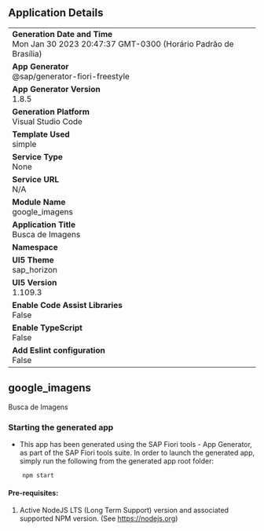 ## Application Details
|               |
| ------------- |
|**Generation Date and Time**<br>Mon Jan 30 2023 20:47:37 GMT-0300 (Horário Padrão de Brasília)|
|**App Generator**<br>@sap/generator-fiori-freestyle|
|**App Generator Version**<br>1.8.5|
|**Generation Platform**<br>Visual Studio Code|
|**Template Used**<br>simple|
|**Service Type**<br>None|
|**Service URL**<br>N/A
|**Module Name**<br>google_imagens|
|**Application Title**<br>Busca de Imagens|
|**Namespace**<br>|
|**UI5 Theme**<br>sap_horizon|
|**UI5 Version**<br>1.109.3|
|**Enable Code Assist Libraries**<br>False|
|**Enable TypeScript**<br>False|
|**Add Eslint configuration**<br>False|

## google_imagens

Busca de Imagens

### Starting the generated app

-   This app has been generated using the SAP Fiori tools - App Generator, as part of the SAP Fiori tools suite.  In order to launch the generated app, simply run the following from the generated app root folder:

```
    npm start
```

#### Pre-requisites:

1. Active NodeJS LTS (Long Term Support) version and associated supported NPM version.  (See https://nodejs.org)


